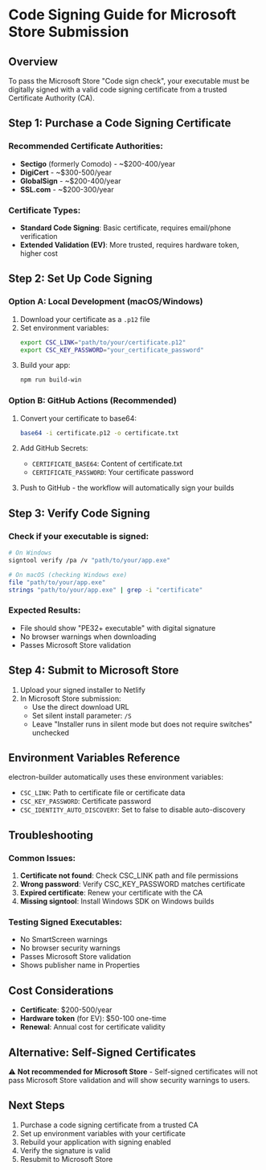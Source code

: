 # Code Signing Guide for Microsoft Store Submission

## Overview

To pass the Microsoft Store "Code sign check", your executable must be digitally signed with a valid code signing certificate from a trusted Certificate Authority (CA).

## Step 1: Purchase a Code Signing Certificate

### Recommended Certificate Authorities:

- **Sectigo** (formerly Comodo) - ~$200-400/year
- **DigiCert** - ~$300-500/year
- **GlobalSign** - ~$200-400/year
- **SSL.com** - ~$200-300/year

### Certificate Types:

- **Standard Code Signing**: Basic certificate, requires email/phone verification
- **Extended Validation (EV)**: More trusted, requires hardware token, higher cost

## Step 2: Set Up Code Signing

### Option A: Local Development (macOS/Windows)

1. Download your certificate as a `.p12` file
2. Set environment variables:
   ```bash
   export CSC_LINK="path/to/your/certificate.p12"
   export CSC_KEY_PASSWORD="your_certificate_password"
   ```
3. Build your app:
   ```bash
   npm run build-win
   ```

### Option B: GitHub Actions (Recommended)

1. Convert your certificate to base64:
   ```bash
   base64 -i certificate.p12 -o certificate.txt
   ```
2. Add GitHub Secrets:

   - `CERTIFICATE_BASE64`: Content of certificate.txt
   - `CERTIFICATE_PASSWORD`: Your certificate password

3. Push to GitHub - the workflow will automatically sign your builds

## Step 3: Verify Code Signing

### Check if your executable is signed:

```bash
# On Windows
signtool verify /pa /v "path/to/your/app.exe"

# On macOS (checking Windows exe)
file "path/to/your/app.exe"
strings "path/to/your/app.exe" | grep -i "certificate"
```

### Expected Results:

- File should show "PE32+ executable" with digital signature
- No browser warnings when downloading
- Passes Microsoft Store validation

## Step 4: Submit to Microsoft Store

1. Upload your signed installer to Netlify
2. In Microsoft Store submission:
   - Use the direct download URL
   - Set silent install parameter: `/S`
   - Leave "Installer runs in silent mode but does not require switches" unchecked

## Environment Variables Reference

electron-builder automatically uses these environment variables:

- `CSC_LINK`: Path to certificate file or certificate data
- `CSC_KEY_PASSWORD`: Certificate password
- `CSC_IDENTITY_AUTO_DISCOVERY`: Set to false to disable auto-discovery

## Troubleshooting

### Common Issues:

1. **Certificate not found**: Check CSC_LINK path and file permissions
2. **Wrong password**: Verify CSC_KEY_PASSWORD matches certificate
3. **Expired certificate**: Renew your certificate with the CA
4. **Missing signtool**: Install Windows SDK on Windows builds

### Testing Signed Executables:

- No SmartScreen warnings
- No browser security warnings
- Passes Microsoft Store validation
- Shows publisher name in Properties

## Cost Considerations

- **Certificate**: $200-500/year
- **Hardware token** (for EV): $50-100 one-time
- **Renewal**: Annual cost for certificate validity

## Alternative: Self-Signed Certificates

⚠️ **Not recommended for Microsoft Store** - Self-signed certificates will not pass Microsoft Store validation and will show security warnings to users.

## Next Steps

1. Purchase a code signing certificate from a trusted CA
2. Set up environment variables with your certificate
3. Rebuild your application with signing enabled
4. Verify the signature is valid
5. Resubmit to Microsoft Store
